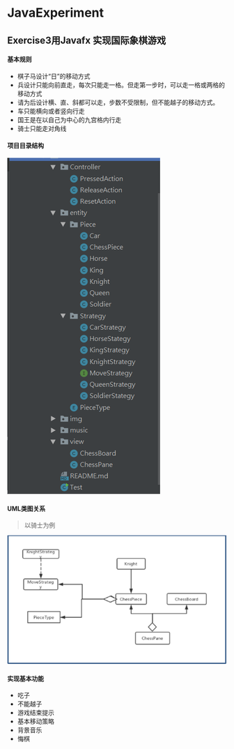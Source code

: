 # JavaExperiment
## Exercise3用Javafx 实现国际象棋游戏

#### 基本规则

- 棋子马设计“日”的移动方式
- 兵设计只能向前直走，每次只能走一格。但走第一步时，可以走一格或两格的移动方式
- 请为后设计横、直、斜都可以走，步数不受限制，但不能越子的移动方式。
- 车只能横向或者竖向行走
- 国王是在以自己为中心的九宫格内行走
- 骑士只能走对角线

#### 项目目录结构


![项目结构图](https://github.com/441712875al/InternationalChess-Game/blob/master/imgTmp/%E6%89%B9%E6%B3%A8%202019-06-23%20181631.png)

#### UML类图关系

> 以骑士为例

![UML图](https://github.com/441712875al/InternationalChess-Game/blob/master/imgTmp/%E6%89%B9%E6%B3%A8%202019-06-23%20181729.png)

#### 实现基本功能

- 吃子
- 不能越子
- 游戏结束提示
- 基本移动策略
- 背景音乐
- 悔棋

